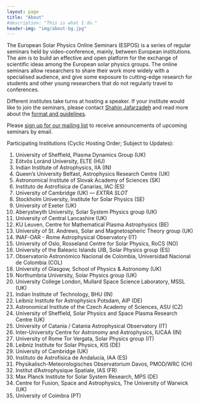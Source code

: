 ```yaml
---
layout: page
title: "About"
#description: "This is what I do."
header-img: "img/about-bg.jpg"
---
```


The European Solar Physics Online Seminars (ESPOS) is a series of regular seminars held by video-conference, mainly, between European institutions. The aim is to build an effective and open platform for the exchange of scientific ideas among the European solar physics groups. The online seminars allow researchers to share their work more widely with a specialised audience, and give some exposure to cutting-edge research for students and other young researchers that do not regularly travel to conferences.

Different institutes take turns at hosting a speaker. If your institute would like to join the seminars, please contact [Shahin Jafarzadeh](mailto:shahin.jafarzadeh@astro.uio.no) and read more about the [format and guidelines](../guidelines/).

Please [sign up for our mailing list](https://sympa.uio.no/astro.uio.no/subscribe/espos-announce) to receive announcements of upcoming seminars by email.

Participating Institutions (Cyclic Hosting Order; Subject to Updates):

1. University of Sheffield, Plasma Dynamics Group (UK)
2. Eötvös Loránd University, ELTE (HU)
3. Indian Institute of Astrophysics, IIA (IN)
4. Queen’s University Belfast, Astrophysics Research Centre (UK)
5. Astronomical Institute of Slovak Academy of Sciences (SK)
6. Instituto de Astrofísica de Canarias, IAC (ES)
7. University of Cambridge (UK) — *EXTRA SLOT*
8. Stockholm University, Institute for Solar Physics (SE)
9. University of Exeter (UK)
10. Aberystwyth University, Solar System Physics group (UK)
11. University of Central Lancashire (UK)
12. KU Leuven, Centre for Mathematical Plasma Astrophysics (BE)
13. University of St. Andrews, Solar and Magnetospheric Theory group (UK)
14. INAF-OAR - Rome Astrophysical Observatory (IT)
15. University of Oslo, Rosseland Centre for Solar Physics, RoCS (NO)
16. University of the Balearic Islands UIB, Solar Physics group (ES)
17. Observatorio Astronómico Nacional de Colombia, Universidad Nacional de Colombia (COL)
18. University of Glasgow, School of Physics & Astronomy (UK)
19. Northumbria University, Solar Physics group (UK)
20. University College London, Mullard Space Science Laboratory, MSSL (UK)
21. Indian Institute of Technology, BHU (IN)
22. Leibniz Institute for Astrophysics Potsdam, AIP (DE)
23. Astronomical Institute of the Czech Academy of Sciences, ASU (CZ)
24. University of Sheffield, Solar Physics and Space Plasma Research Centre (UK)
25. University of Catania / Catania Astrophysical Observatory (IT)
26. Inter-University Centre for Astronomy and Astrophysics, IUCAA (IN)
27. University of Rome Tor Vergata, Solar Physics group (IT)
28. Leibniz Institute for Solar Physics, KIS (DE)
29. University of Cambridge (UK)
30. Instituto de Astrofísica de Andalucía, IAA (ES)
31. Physikalisch-Meteorologisches Observatorium Davos, PMOD/WRC (CH)
32. Institut d’Astrophysique Spatiale, IAS (FR)
33. Max Planck Institute for Solar System Research, MPS (DE)
34. Centre for Fusion, Space and Astrophysics, The University of Warwick (UK)
35. University of Coimbra (PT)
